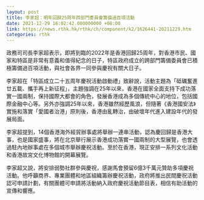 ```yaml
---
layout: post
title: 李家超：明年回歸25周年跨部門委員會籌備過百項活動
date: 2021-12-29 16:02:42.000000000 +08:00
link: https://news.rthk.hk/rthk/ch/component/k2/1626441-20211229.htm
categories: rthk
---
```


政務司司長李家超表示，即將到臨的2022年是香港回歸25周年，對香港市民、國家和特區是非常有意義和值得紀念的日子，特區政府成立的跨部門籌備委員會已積極籌備過百項活動，與社會各界一同參與慶祝有關大日子。

李家超在「特區成立二十五周年慶祝活動啟動禮」致辭說，活動主題為「砥礪奮進廿五載、攜手再上新征程」，主題強調在25年以來，香港在國家全面支持下成功落實一國兩制，保持國際大都會的角色，發展香港成為多個傳統中心的地位，包括國際金融中心等。另外亦強調25年以來，香港雖然經歷風浪，但隨著《香港國安法》實施和落實「愛國者治港」原則後，香港由亂轉治，由破壞年代進入建設年代的發展局面。

李家超提到，14個香港海外經貿辦事處將舉辦一連串活動，認為慶回歸是香港大事，也是國家盛事，將在北京舉行展示香港成功落實一國兩制的大型展覽，也會透過駐內地辦事處在多個城市舉辦慶祝活動。至於在香港，現正安排一系列文化活動和香港故宮文化博物館的開幕展覽。
 
李家超又說，將安排弱勢社群參與慶祝，感謝馬會預留6億3千萬元贊助多項慶祝活動。他呼籲商界、專業團體和地區組織籌辦慶祝活動，政府將推出民間慶祝活動認可申請計劃，有關團體可申請將活動納入政府慶祝活動節目表，相信有助活動的宣傳和響應。
